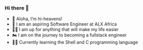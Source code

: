 ### Hi there 👋

<!--
**hi-heavens/hi-heavens** is a ✨ _special_ ✨ repository because its `README.md` (this file) appears on your GitHub profile.

Here are some ideas to get you started:

- 🔭 I’m currently working on ...
- 🌱 I’m currently learning ...
- 👯 I’m looking to collaborate on ...
- 🤔 I’m looking for help with ...
- 💬 Ask me about ...
- 📫 How to reach me: ...
- 😄 Pronouns: ...
- ⚡ Fun fact: ...
-->

- 👋 Aloha, I’m hi-heavens!
- 👀 I am an aspiring Software Engineer at ALX Africa
- 🤹‍♂️ I am up for anything that will make my life easier
- 🏍 I am on the journey to becoming a fullstack engineer
- 👨‍💻 Currently learning the Shell and C programming language
